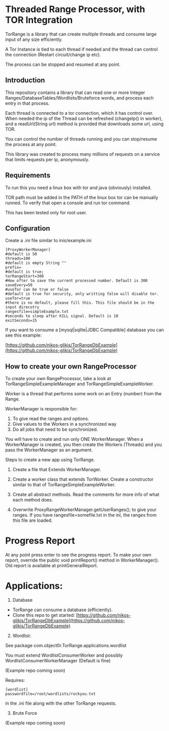 Threaded Range Processor, with TOR Integration
==============================================

TorRange is a library that can create multiple threads and consume large input of any size efficiently. 

A Tor Instance is tied to each thread if needed and the thread can control the connection (Restart circuit/change ip etc).

The process can be stopped and resumed at any point. 

Introduction
-------------

This repository contains a library that can read one or more Integer Ranges/DatabaseTables/Wordlists/Bruteforce words, and process each entry in that process.

Each thread is connected to a tor connection, which it has control over. When needed the ip of the Thread can be refreshed (changeIp() in worker), and a readUrl(String url) method is provided that downloads some url, using TOR.

You can control the number of threads running and you can stop/resume the process at any point.

This library was created to process many millions of requests on a service that limits requests per ip, anonymously.

Requirements
-----------

To run this you need a linux box with tor and java (obviously) installed.

TOR path must be added in the PATH of the linux box tor can be manually runned. To verify that open a console and run tor command.

This has been tested only for root user.

Configuration
-------------

Create a .ini file similar to inis/example.ini

    [ProxyWorkerManager]
    #default is 50
    threads=100
    #default is empty String ""
    prefix=
    #default is true;
    torRangeStart=300
    #How ofter to save the current processed number. Default is 300
    saveEvery=50
    #useTor can be true or false
    #default is true for security, only writting false will disable tor.
    useTor=true
    #there is no default, please fill this. This file should be in the input direcotry
    rangesfile=simpleExample.txt
    #seconds to sleep after KILL signal. Default is 10
    exitSeconds=15
    


If you want to consume a [mysql|sqlite|JDBC Compatible] database you can see this example:

[https://github.com/nikos-glikis/TorRangeDbExample](https://github.com/nikos-glikis/TorRangeDbExample)

How to create your own RangeProcessor
--------------------------------------

To create your own RangeProcessor, take a look at TorRangeSimpleExampleManager and TorRangeSimpleExampleWorker.

Worker is a thread that performs some work on an Entry (number) from the Range.

WorkerManager is responsible for: 

1) To give read the ranges and options.
2) Give values to the Workers in a synchronized way
3) Do all jobs that need to be synchronized.

You will have to create and run only ONE WorkerManager. When a WorkerManager is created, you then create the Workers (Threads) and you pass the WorkerManager as an argument.

Steps to create a new app using TorRange.

1) Create a file that Extends WorkerManager.

2) Create a worker class that extends TorWorker. Create a constructor similar to that of TorRangeSimpleExampleWorker. 

3) Create all abstract methods. Read the comments for more info of what each method does.

4) Overwrite ProxyRangeWorkerManager.getUserRanges(); to give your ranges. If you have rangesfile=somefile.txt in the ini, the ranges from this file are loaded.

Progress Report
===============

At any point press enter to see the progress report. To make your own report, override the public void printReport() method in WorkerManager(). Old report is available at printGeneralReport.

        
Applications:
=============

1) Database

- TorRange can consume a database (efficiently). 
- Clone this repo to get started: [https://github.com/nikos-glikis/TorRangeDbExample](https://github.com/nikos-glikis/TorRangeDbExample)


2) Wordlist:

See package com.object0r.TorRange.applications.wordlist

You must extend WordlistConsumerWorker and possibly WordlistConsumerWorkerManager (Default is fine)

(Example repo coming soon)

Requires:
    
    [wordlist]
    passwordfile=/root/wordlists/rockyou.txt

in the .ini file along with the other TorRange requests.

3) Brute Force

(Example repo coming soon)